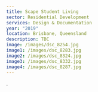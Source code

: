 ```yaml
---
title: Scape Student Living
sector: Residential Development
services: Design & Documentation
year: "2019"
location: Brisbane, Queensland
description: TBC
image: /images/dsc_8254.jpg
image1: /images/dsc_8283.jpg
image2: /images/dsc_8324.jpg
image3: /images/dsc_8332.jpg
image4: /images/dsc_8287.jpg
---
```

.